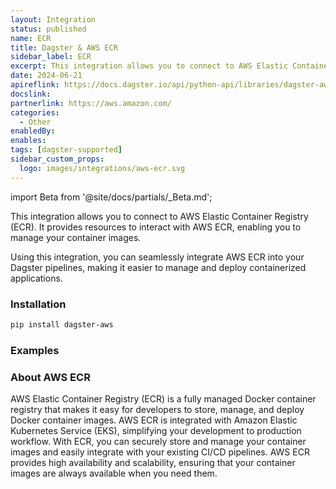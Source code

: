 ```yaml
---
layout: Integration
status: published
name: ECR
title: Dagster & AWS ECR
sidebar_label: ECR
excerpt: This integration allows you to connect to AWS Elastic Container Registry (ECR), enabling you to manage your container images more effectively in your Dagster pipelines.
date: 2024-06-21
apireflink: https://docs.dagster.io/api/python-api/libraries/dagster-aws
docslink:
partnerlink: https://aws.amazon.com/
categories:
  - Other
enabledBy:
enables:
tags: [dagster-supported]
sidebar_custom_props:
  logo: images/integrations/aws-ecr.svg
---
```


import Beta from '@site/docs/partials/\_Beta.md';

<Beta />

This integration allows you to connect to AWS Elastic Container Registry (ECR). It provides resources to interact with AWS ECR, enabling you to manage your container images.

Using this integration, you can seamlessly integrate AWS ECR into your Dagster pipelines, making it easier to manage and deploy containerized applications.

### Installation

```bash
pip install dagster-aws
```

### Examples

<CodeExample path="docs_snippets/docs_snippets/integrations/aws-ecr.py" language="python" />

### About AWS ECR

AWS Elastic Container Registry (ECR) is a fully managed Docker container registry that makes it easy for developers to store, manage, and deploy Docker container images. AWS ECR is integrated with Amazon Elastic Kubernetes Service (EKS), simplifying your development to production workflow. With ECR, you can securely store and manage your container images and easily integrate with your existing CI/CD pipelines. AWS ECR provides high availability and scalability, ensuring that your container images are always available when you need them.
